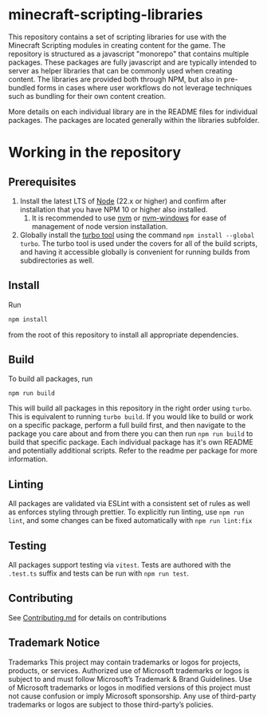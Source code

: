# minecraft-scripting-libraries

This repository contains a set of scripting libraries for use with the Minecraft Scripting modules in creating content for the game. The repository is structured as a javascript "monorepo" that contains multiple packages. These packages are fully javascript and are typically intended to server as helper libraries that can be commonly used when creating content. The libraries are provided both through NPM, but also in pre-bundled forms in cases where user workflows do not leverage techniques such as bundling for their own content creation.

More details on each individual library are in the README files for individual packages. The packages are located generally within the libraries subfolder.

# Working in the repository

## Prerequisites

1. Install the latest LTS of [Node](https://nodejs.org/en/download) (22.x or higher) and confirm after installation that you have NPM 10 or higher also installed.
    1. It is recommended to use [nvm](https://github.com/nvm-sh/nvm) or [nvm-windows](https://github.com/coreybutler/nvm-windows) for ease of management of node version installation.
1. Globally install the [turbo tool](https://turbo.build/repo/docs/installing) using the command `npm install --global turbo`. The turbo tool is used under the covers for all of the build scripts, and having it accessible globally is convenient for running builds from subdirectories as well.

## Install

Run

```ts
npm install
```

from the root of this repository to install all appropriate dependencies.

## Build

To build all packages, run

```
npm run build
```

This will build all packages in this repository in the right order using `turbo`. This is equivalent to running `turbo build`. If you would like to build or work on a specific package, perform a full build first, and then navigate to the package you care about and from there you can then run `npm run build` to build that specific package. Each individual package has it's own README and potentially additional scripts. Refer to the readme per package for more information.

## Linting

All packages are validated via ESLint with a consistent set of rules as well as enforces styling through prettier. To explicitly run linting, use `npm run lint`, and some changes can be fixed automatically with `npm run lint:fix`

## Testing

All packages support testing via `vitest`. Tests are authored with the `.test.ts` suffix and tests can be run with `npm run test`.

## Contributing

See [Contributing.md](./CONTRIBUTING.md) for details on contributions

## Trademark Notice

Trademarks This project may contain trademarks or logos for projects, products, or services. Authorized use of Microsoft trademarks or logos is subject to and must follow Microsoft’s Trademark & Brand Guidelines. Use of Microsoft trademarks or logos in modified versions of this project must not cause confusion or imply Microsoft sponsorship. Any use of third-party trademarks or logos are subject to those third-party’s policies.
